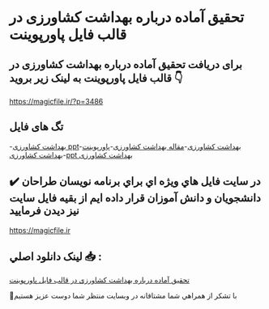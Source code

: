 # تحقیق آماده درباره بهداشت كشاورزی در قالب فایل پاورپوینت

## برای دریافت تحقیق آماده درباره بهداشت كشاورزی در قالب فایل پاورپوینت به لینک زیر بروید 👇

https://magicfile.ir/?p=3486

## تگ های فایل

-[بهداشت کشاورزی ppt](https://magicfile.ir/product/%d8%aa%d8%ad%d9%82%db%8c%d9%82-%d8%a8%d9%87%d8%af%d8%a7%d8%b4%d8%aa-%d9%83%d8%b4%d8%a7%d9%88%d8%b1%d8%b2%db%8c-%d8%af%d8%b1-%d9%be%d8%a7%d9%88%d8%b1%d9%be%d9%88%db%8c%d9%86%d8%aa/)-[بهداشت کشاورزی](https://magicfile.ir/product/%d8%aa%d8%ad%d9%82%db%8c%d9%82-%d8%a8%d9%87%d8%af%d8%a7%d8%b4%d8%aa-%d9%83%d8%b4%d8%a7%d9%88%d8%b1%d8%b2%db%8c-%d8%af%d8%b1-%d9%be%d8%a7%d9%88%d8%b1%d9%be%d9%88%db%8c%d9%86%d8%aa/)-[مقاله بهداشت كشاورزی](https://magicfile.ir/product/%d8%aa%d8%ad%d9%82%db%8c%d9%82-%d8%a8%d9%87%d8%af%d8%a7%d8%b4%d8%aa-%d9%83%d8%b4%d8%a7%d9%88%d8%b1%d8%b2%db%8c-%d8%af%d8%b1-%d9%be%d8%a7%d9%88%d8%b1%d9%be%d9%88%db%8c%d9%86%d8%aa/)-[پاورپوینت بهداشت كشاورزی](https://magicfile.ir/product/%d8%aa%d8%ad%d9%82%db%8c%d9%82-%d8%a8%d9%87%d8%af%d8%a7%d8%b4%d8%aa-%d9%83%d8%b4%d8%a7%d9%88%d8%b1%d8%b2%db%8c-%d8%af%d8%b1-%d9%be%d8%a7%d9%88%d8%b1%d9%be%d9%88%db%8c%d9%86%d8%aa/)-[ppt بهداشت كشاورزی](https://magicfile.ir/product/%d8%aa%d8%ad%d9%82%db%8c%d9%82-%d8%a8%d9%87%d8%af%d8%a7%d8%b4%d8%aa-%d9%83%d8%b4%d8%a7%d9%88%d8%b1%d8%b2%db%8c-%d8%af%d8%b1-%d9%be%d8%a7%d9%88%d8%b1%d9%be%d9%88%db%8c%d9%86%d8%aa/)

## ✔️ در سايت فايل هاي ويژه اي براي برنامه نويسان طراحان دانشجويان و دانش آموزان قرار داده ايم از بقيه فايل سايت نيز ديدن فرماييد

https://magicfile.ir


## لينک دانلود اصلي 📥 :

[تحقیق آماده درباره بهداشت كشاورزی در قالب فایل پاورپوینت](https://magicfile.ir/product/%d8%aa%d8%ad%d9%82%db%8c%d9%82-%d8%a8%d9%87%d8%af%d8%a7%d8%b4%d8%aa-%d9%83%d8%b4%d8%a7%d9%88%d8%b1%d8%b2%db%8c-%d8%af%d8%b1-%d9%be%d8%a7%d9%88%d8%b1%d9%be%d9%88%db%8c%d9%86%d8%aa/) 


🙏با تشکر از همراهي شما مشتاقانه در وبسایت منتظر شما دوست عزیز هستیم

